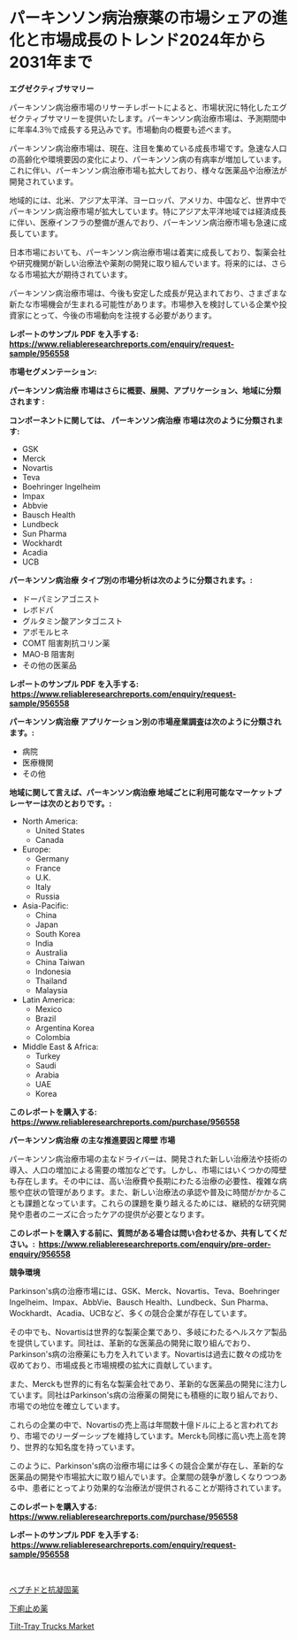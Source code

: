 <p><h1>パーキンソン病治療薬の市場シェアの進化と市場成長のトレンド2024年から2031年まで</h1></p><p><strong>エグゼクティブサマリー</strong></p>
<p><p>パーキンソン病治療市場のリサーチレポートによると、市場状況に特化したエグゼクティブサマリーを提供いたします。パーキンソン病治療市場は、予測期間中に年率4.3％で成長する見込みです。市場動向の概要も述べます。</p><p>パーキンソン病治療市場は、現在、注目を集めている成長市場です。急速な人口の高齢化や環境要因の変化により、パーキンソン病の有病率が増加しています。これに伴い、パーキンソン病治療市場も拡大しており、様々な医薬品や治療法が開発されています。</p><p>地域的には、北米、アジア太平洋、ヨーロッパ、アメリカ、中国など、世界中でパーキンソン病治療市場が拡大しています。特にアジア太平洋地域では経済成長に伴い、医療インフラの整備が進んでおり、パーキンソン病治療市場も急速に成長しています。</p><p>日本市場においても、パーキンソン病治療市場は着実に成長しており、製薬会社や研究機関が新しい治療法や薬剤の開発に取り組んでいます。将来的には、さらなる市場拡大が期待されています。</p><p>パーキンソン病治療市場は、今後も安定した成長が見込まれており、さまざまな新たな市場機会が生まれる可能性があります。市場参入を検討している企業や投資家にとって、今後の市場動向を注視する必要があります。</p></p>
<p><strong>レポートのサンプル PDF を入手する: <a href="https://www.reliableresearchreports.com/enquiry/request-sample/956558">https://www.reliableresearchreports.com/enquiry/request-sample/956558</a></strong></p>
<p><strong>市場セグメンテーション:</strong></p>
<p><strong> パーキンソン病治療 市場はさらに概要、展開、アプリケーション、地域に分類されます :</strong></p>
<p><strong>コンポーネントに関しては、 パーキンソン病治療 市場は次のように分類されます: &nbsp;</strong></p>
<p><ul><li>GSK</li><li>Merck</li><li>Novartis</li><li>Teva</li><li>Boehringer Ingelheim</li><li>Impax</li><li>Abbvie</li><li>Bausch Health</li><li>Lundbeck</li><li>Sun Pharma</li><li>Wockhardt</li><li>Acadia</li><li>UCB</li></ul></p>
<p><strong> パーキンソン病治療 タイプ別の市場分析は次のように分類されます。:</strong></p>
<p><ul><li>ドーパミンアゴニスト</li><li>レボドパ</li><li>グルタミン酸アンタゴニスト</li><li>アポモルヒネ</li><li>COMT 阻害剤抗コリン薬</li><li>MAO-B 阻害剤</li><li>その他の医薬品</li></ul></p>
<p><strong>レポートのサンプル PDF を入手する: &nbsp;<a href="https://www.reliableresearchreports.com/enquiry/request-sample/956558">https://www.reliableresearchreports.com/enquiry/request-sample/956558</a></strong></p>
<p><strong> パーキンソン病治療 アプリケーション別の市場産業調査は次のように分類されます。:</strong></p>
<p><ul><li>病院</li><li>医療機関</li><li>その他</li></ul></p>
<p><strong>地域に関して言えば、パーキンソン病治療 地域ごとに利用可能なマーケットプレーヤーは次のとおりです。:</strong></p>
<p><ul>
    <li>
        North America:
        <ul>
            <li>United States</li>
            <li>Canada</li>
        </ul>
    </li>
    <li>
        Europe:
        <ul>
            <li>Germany</li>
            <li>France</li>
            <li>U.K.</li>
            <li>Italy</li>
            <li>Russia</li>
        </ul>
    </li>
    <li>
        Asia-Pacific:
        <ul>
            <li>China</li>
            <li>Japan</li>
            <li>South Korea</li>
            <li>India</li>
            <li>Australia</li>
            <li>China Taiwan</li>
            <li>Indonesia</li>
            <li>Thailand</li>
            <li>Malaysia</li>
        </ul>
    </li>
    <li>
        Latin America:
        <ul>
            <li>Mexico</li>
            <li>Brazil</li>
            <li>Argentina Korea</li>
            <li>Colombia</li>
        </ul>
    </li>
    <li>
        Middle East & Africa:
        <ul>
            <li>Turkey</li>
            <li>Saudi</li>
            <li>Arabia</li>
            <li>UAE</li>
            <li>Korea</li>
        </ul>
    </li>
    </ul></p>
<p><strong>このレポートを購入する: &nbsp;<a href="https://www.reliableresearchreports.com/purchase/956558">https://www.reliableresearchreports.com/purchase/956558</a></strong></p>
<p><strong>パーキンソン病治療 の主な推進要因と障壁 市場</strong></p>
<p><p>パーキンソン病治療市場の主なドライバーは、開発された新しい治療法や技術の導入、人口の増加による需要の増加などです。しかし、市場にはいくつかの障壁も存在します。その中には、高い治療費や長期にわたる治療の必要性、複雑な病態や症状の管理があります。また、新しい治療法の承認や普及に時間がかかることも課題となっています。これらの課題を乗り越えるためには、継続的な研究開発や患者のニーズに合ったケアの提供が必要となります。</p></p>
<p><strong>このレポートを購入する前に、質問がある場合は問い合わせるか、共有してください。:&nbsp; <a href="https://www.reliableresearchreports.com/enquiry/pre-order-enquiry/956558">https://www.reliableresearchreports.com/enquiry/pre-order-enquiry/956558</a></strong></p>
<p><strong>競争環境</strong></p>
<p><p>Parkinson's病の治療市場には、GSK、Merck、Novartis、Teva、Boehringer Ingelheim、Impax、AbbVie、Bausch Health、Lundbeck、Sun Pharma、Wockhardt、Acadia、UCBなど、多くの競合企業が存在しています。</p><p>その中でも、Novartisは世界的な製薬企業であり、多岐にわたるヘルスケア製品を提供しています。同社は、革新的な医薬品の開発に取り組んでおり、Parkinson's病の治療薬にも力を入れています。Novartisは過去に数々の成功を収めており、市場成長と市場規模の拡大に貢献しています。</p><p>また、Merckも世界的に有名な製薬会社であり、革新的な医薬品の開発に注力しています。同社はParkinson's病の治療薬の開発にも積極的に取り組んでおり、市場での地位を確立しています。</p><p>これらの企業の中で、Novartisの売上高は年間数十億ドルに上ると言われており、市場でのリーダーシップを維持しています。Merckも同様に高い売上高を誇り、世界的な知名度を持っています。</p><p>このように、Parkinson's病の治療市場には多くの競合企業が存在し、革新的な医薬品の開発や市場拡大に取り組んでいます。企業間の競争が激しくなりつつある中、患者にとってより効果的な治療法が提供されることが期待されています。</p></p>
<p><strong>このレポートを購入する: &nbsp; <a href="https://www.reliableresearchreports.com/purchase/956558">https://www.reliableresearchreports.com/purchase/956558</a></strong></p>
<p><strong>レポートのサンプル PDF を入手する: &nbsp;<a href="https://www.reliableresearchreports.com/enquiry/request-sample/956558">https://www.reliableresearchreports.com/enquiry/request-sample/956558</a></strong><strong></strong></p>
<p>&nbsp;</p>
<p><p><a href="https://github.com/JacksonWiza1924/Market-Research-Report-List-1/blob/main/32847145665.md">ペプチドと抗凝固薬</a></p><p><a href="https://github.com/Calvi3ynJerde867/Market-Research-Report-List-1/blob/main/44254715664.md">下痢止め薬</a></p><p><a href="https://forested-sushi-9b0.notion.site/Tilt-Tray-Trucks-Market-with-the-goal-of-estimating-the-market-size-and-future-growth-potential-of-v-2d7aa22d2d2e4493ad98e2570e1f41b7">Tilt-Tray Trucks Market</a></p></p>